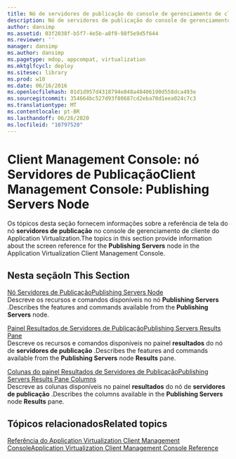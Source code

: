 ```yaml
---
title: Nó de servidores de publicação do console de gerenciamento de cliente
description: Nó de servidores de publicação do console de gerenciamento de cliente
author: dansimp
ms.assetid: 03f2038f-b5f7-4e5b-a8f0-98f5e9d5f644
ms.reviewer: ''
manager: dansimp
ms.author: dansimp
ms.pagetype: mdop, appcompat, virtualization
ms.mktglfcycl: deploy
ms.sitesec: library
ms.prod: w10
ms.date: 06/16/2016
ms.openlocfilehash: 01d1d957d4318794e848a48406190d558dca493e
ms.sourcegitcommit: 354664bc527d93f80687cd2eba70d1eea024c7c3
ms.translationtype: MT
ms.contentlocale: pt-BR
ms.lasthandoff: 06/26/2020
ms.locfileid: "10797520"
---
```

# <span data-ttu-id="62e63-103">Client Management Console: nó Servidores de Publicação</span><span class="sxs-lookup"><span data-stu-id="62e63-103">Client Management Console: Publishing Servers Node</span></span>


<span data-ttu-id="62e63-104">Os tópicos desta seção fornecem informações sobre a referência de tela do nó **servidores de publicação** no console de gerenciamento de cliente do Application Virtualization.</span><span class="sxs-lookup"><span data-stu-id="62e63-104">The topics in this section provide information about the screen reference for the **Publishing Servers** node in the Application Virtualization Client Management Console.</span></span>

## <span data-ttu-id="62e63-105">Nesta seção</span><span class="sxs-lookup"><span data-stu-id="62e63-105">In This Section</span></span>


<a href="" id="publishing-servers-node"></a>[<span data-ttu-id="62e63-106">Nó Servidores de Publicação</span><span class="sxs-lookup"><span data-stu-id="62e63-106">Publishing Servers Node</span></span>](publishing-servers-node.md)  
<span data-ttu-id="62e63-107">Descreve os recursos e comandos disponíveis no nó **Publishing Servers** .</span><span class="sxs-lookup"><span data-stu-id="62e63-107">Describes the features and commands available from the **Publishing Servers** node.</span></span>

<a href="" id="publishing-servers-results-pane"></a>[<span data-ttu-id="62e63-108">Painel Resultados de Servidores de Publicação</span><span class="sxs-lookup"><span data-stu-id="62e63-108">Publishing Servers Results Pane</span></span>](publishing-servers-results-pane.md)  
<span data-ttu-id="62e63-109">Descreve os recursos e comandos disponíveis no painel **resultados** do nó de **servidores de publicação** .</span><span class="sxs-lookup"><span data-stu-id="62e63-109">Describes the features and commands available from the **Publishing Servers** node **Results** pane.</span></span>

<a href="" id="publishing-servers-results-pane-columns"></a>[<span data-ttu-id="62e63-110">Colunas do painel Resultados de Servidores de Publicação</span><span class="sxs-lookup"><span data-stu-id="62e63-110">Publishing Servers Results Pane Columns</span></span>](publishing-servers-results-pane-columns.md)  
<span data-ttu-id="62e63-111">Descreve as colunas disponíveis no painel **resultados** do nó de **servidores de publicação** .</span><span class="sxs-lookup"><span data-stu-id="62e63-111">Describes the columns available in the **Publishing Servers** node **Results** pane.</span></span>

## <span data-ttu-id="62e63-112">Tópicos relacionados</span><span class="sxs-lookup"><span data-stu-id="62e63-112">Related topics</span></span>


[<span data-ttu-id="62e63-113">Referência do Application Virtualization Client Management Console</span><span class="sxs-lookup"><span data-stu-id="62e63-113">Application Virtualization Client Management Console Reference</span></span>](application-virtualization-client-management-console-reference.md)

 

 





